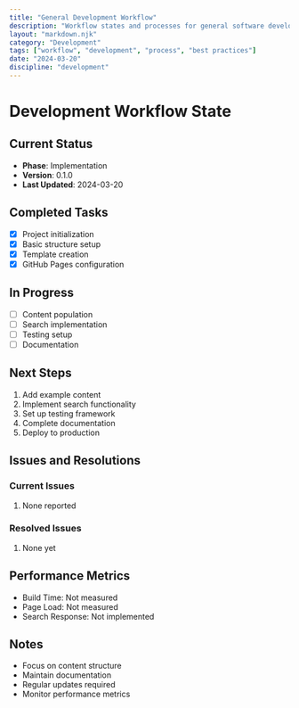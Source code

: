 ```yaml
---
title: "General Development Workflow"
description: "Workflow states and processes for general software development projects."
layout: "markdown.njk"
category: "Development"
tags: ["workflow", "development", "process", "best practices"]
date: "2024-03-20"
discipline: "development"
---
```


# Development Workflow State

## Current Status
- **Phase**: Implementation
- **Version**: 0.1.0
- **Last Updated**: 2024-03-20

## Completed Tasks
- [x] Project initialization
- [x] Basic structure setup
- [x] Template creation
- [x] GitHub Pages configuration

## In Progress
- [ ] Content population
- [ ] Search implementation
- [ ] Testing setup
- [ ] Documentation

## Next Steps
1. Add example content
2. Implement search functionality
3. Set up testing framework
4. Complete documentation
5. Deploy to production

## Issues and Resolutions
### Current Issues
1. None reported

### Resolved Issues
1. None yet

## Performance Metrics
- Build Time: Not measured
- Page Load: Not measured
- Search Response: Not implemented

## Notes
- Focus on content structure
- Maintain documentation
- Regular updates required
- Monitor performance metrics 